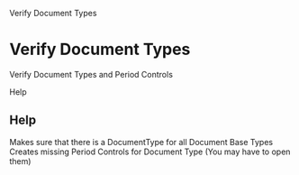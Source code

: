 
Verify Document Types
# Verify Document Types


Verify Document Types and Period Controls

Help
## Help

Makes sure that there is a DocumentType for all Document Base Types
Creates missing Period Controls for Document Type (You may have to open them)
